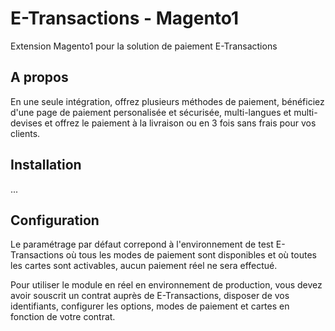 # E-Transactions - Magento1

Extension Magento1 pour la solution de paiement E-Transactions

## A propos

En une seule intégration, offrez plusieurs méthodes de paiement, bénéficiez d'une page de paiement personalisée et sécurisée, multi-langues et multi-devises et offrez le paiement à la livraison ou en 3 fois sans frais pour vos clients.

## Installation 

...

## Configuration

Le paramétrage par défaut correpond à l'environnement de test E-Transactions où tous les modes de paiement sont disponibles et où toutes les cartes sont activables, aucun paiement réel ne sera effectué.

Pour utiliser le module en réel en environnement de production, vous devez avoir souscrit un contrat auprès de E-Transactions, disposer de vos identifiants, configurer les options, modes de paiement et cartes en fonction de votre contrat.